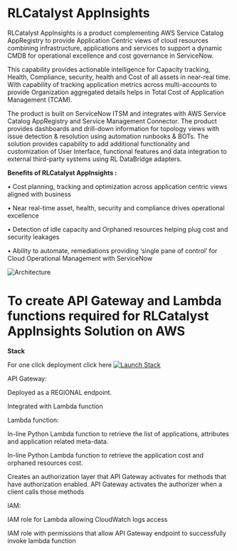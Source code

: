 # RLCatalyst AppInsights

RLCatalyst AppInsights is a product complementing AWS Service Catalog AppRegistry to provide Application Centric views of cloud resources combining infrastructure, applications and services to support a dynamic CMDB for operational excellence and cost governance in ServiceNow.


This capability provides actionable intelligence for Capacity tracking, Health, Compliance, security, health and Cost of all assets in near-real time. With capability of tracking application metrics across multi-accounts to provide Organization aggregated details helps in Total Cost of Application Management (TCAM).


The product is built on ServiceNow ITSM and integrates with AWS Service Catalog AppRegistry and Service Management Connector. The product provides dashboards and drill-down information for topology views with issue detection & resolution using automation runbooks & BOTs. The solution provides capability to add additional functionality and customization of User Interface, functional features and data integration to external third-party systems using RL DataBridge adapters.


**Benefits of RLCatalyst AppInsights :**

•	Cost planning, tracking and optimization across application centric views aligned with business

•	Near real-time asset, health, security and compliance drives operational excellence

•	Detection of idle capacity and Orphaned resources helping plug cost and security leakages

•	Ability to automate, remediations providing ‘single pane of control’ for Cloud Operational Management with ServiceNow


![Architecture](https://user-images.githubusercontent.com/64137641/130602792-8feac980-8571-49c6-a4c4-3941ea860668.png)

# To create API Gateway and Lambda functions required for RLCatalyst AppInsights Solution on AWS

**Stack**

For one click deployment click here  [![Launch Stack](https://user-images.githubusercontent.com/64137641/130605188-bc6546bf-3526-4c62-a35c-30cce25c3275.png)](https://console.aws.amazon.com/cloudformation/home?region=us-east-1#/stacks/quickcreate?templateURL=https://rlcatalystappinsights.s3.amazonaws.com/product-appinsight.template)

API Gateway: 

Deployed as a REGIONAL endpoint.

Integrated with Lambda function

Lambda function:

In-line Python Lambda function to retrieve the list of applications, attributes and application related meta-data.

In-line Python Lambda function to retrieve the application cost and orphaned resources cost.

Creates an authorization layer that API Gateway activates for methods that have authorization enabled. API Gateway activates the authorizer when a client calls those methods

IAM:

IAM role for Lambda allowing CloudWatch logs access

IAM role with permissions that allow API Gateway endpoint to successfully invoke lambda function
